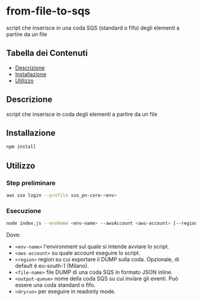 # from-file-to-sqs

script che inserisce in una coda SQS (standard o fifo) degli elementi a partire da un file

## Tabella dei Contenuti

- [Descrizione](#descrizione)
- [Installazione](#installazione)
- [Utilizzo](#utilizzo)

## Descrizione

script che inserisce in coda degli elementi a partire da un file

## Installazione

```bash
npm install
```

## Utilizzo
### Step preliminare

```bash
aws sso login --profile sso_pn-core-<env>
```

### Esecuzione
```bash
node index.js --envName <env-name> --awsAccount <aws-account> [--region <region>] --fileName <file-name> --outputQueue <output-queue> [--dryrun]

```
Dove:
- `<env-name>` l'environment sul quale si intende avviare lo script.
- `<aws-account>` su quale account eseguire lo script.
- `<region>` region su cui exportare il DUMP sulla coda. Opzionale, di default è eu-south-1 (Milano).
- `<file-name>` file DUMP di una coda SQS in formato JSON inline.
- `<output-queue>` nome della coda SQS su cui inviare gli eventi. Può essere una coda standard o fifo.
- `<dryrun>` per eseguire in readonly mode.